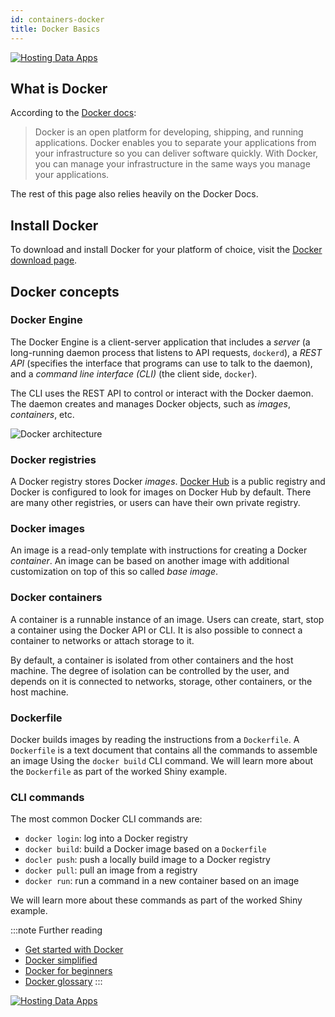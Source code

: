 ```yaml
---
id: containers-docker
title: Docker Basics
---
```


[![Hosting Data Apps](https://hub.analythium.io/assets/marks/hosting-banner-2.jpg)](https://hosting.analythium.io/)

## What is Docker

According to the [Docker docs](https://docs.docker.com/):

> Docker is an open platform for developing, shipping, and running applications. Docker enables you to separate your applications from your infrastructure so you can deliver software quickly. With Docker, you can manage your infrastructure in the same ways you manage your applications.

The rest of this page also relies heavily on the Docker Docs.

## Install Docker

To download and install Docker for your platform of choice, visit
the [Docker download page](https://docs.docker.com/get-docker/).

## Docker concepts

### Docker Engine

The Docker Engine is a client-server application that includes a _server_
(a long-running daemon process that listens to API requests, `dockerd`), a _REST API_ (specifies the interface that programs can use to talk to the daemon), and a
_command line interface (CLI)_ (the client side, `docker`).

The CLI uses the REST API to control or interact with the Docker daemon.
The daemon creates and manages Docker objects, such as _images_,
_containers_, etc.

![Docker architecture](../../img/docker/architecture.png 'Docker architecture')

### Docker registries

A Docker registry stores Docker _images_. [Docker Hub](https://hub.docker.com/) is a public registry and Docker is configured to look for images on Docker Hub by default. There are many other registries, or users can have their own private registry.

### Docker images

An image is a read-only template with instructions for creating a Docker _container_.
An image can be based on another image with additional customization on top of this
so called _base image_.

### Docker containers

A container is a runnable instance of an image. Users can create, start, stop a container using the Docker API or CLI. It is also possible to connect a container to networks or attach storage to it.

By default, a container is isolated from other containers and the host machine. The degree of isolation can be controlled by the user, and depends on it is connected to networks, storage, other containers, or the host machine.

### Dockerfile

Docker builds images by reading the instructions from a `Dockerfile`.
A `Dockerfile` is a text document that contains all the commands to assemble an image
Using the `docker build` CLI command. We will learn more about the
`Dockerfile` as part of the worked Shiny example.

### CLI commands

The most common Docker CLI commands are:

* `docker login`: log into a Docker registry
* `docker build`: build a Docker image based on a `Dockerfile`
* `docler push`: push a locally build image to a Docker registry
* `docker pull`: pull an image from a registry
* `docker run`: run a command in a new container based on an image

We will learn more about these commands as part of the worked Shiny example.

:::note Further reading
* [Get started with Docker](https://docs.docker.com/get-started/)
* [Docker simplified](https://www.freecodecamp.org/news/docker-simplified-96639a35ff36/)
* [Docker for beginners](https://docker-curriculum.com/)
* [Docker glossary](https://docs.docker.com/glossary/)
:::

[![Hosting Data Apps](https://hub.analythium.io/assets/marks/hosting-banner-2.jpg)](https://hosting.analythium.io/)
